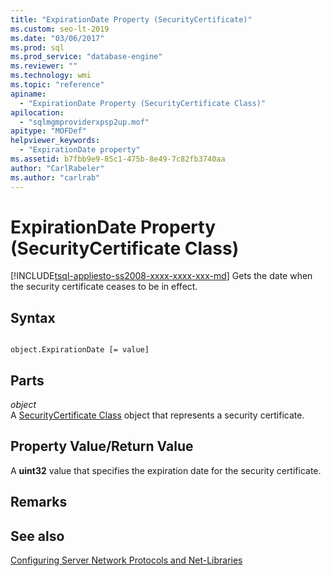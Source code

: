 ```yaml
---
title: "ExpirationDate Property (SecurityCertificate)"
ms.custom: seo-lt-2019
ms.date: "03/06/2017"
ms.prod: sql
ms.prod_service: "database-engine"
ms.reviewer: ""
ms.technology: wmi
ms.topic: "reference"
apiname: 
  - "ExpirationDate Property (SecurityCertificate Class)"
apilocation: 
  - "sqlmgmproviderxpsp2up.mof"
apitype: "MOFDef"
helpviewer_keywords: 
  - "ExpirationDate property"
ms.assetid: b7fbb9e9-85c1-475b-8e49-7c82fb3740aa
author: "CarlRabeler"
ms.author: "carlrab"
---
```

# ExpirationDate Property (SecurityCertificate Class)
[!INCLUDE[tsql-appliesto-ss2008-xxxx-xxxx-xxx-md](../../../includes/tsql-appliesto-ss2008-xxxx-xxxx-xxx-md.md)]
  Gets the date when the security certificate ceases to be in effect.  
  
## Syntax  
  
```  
  
object.ExpirationDate [= value]  
```  
  
## Parts  
 *object*  
 A [SecurityCertificate Class](../../../relational-databases/wmi-provider-configuration-classes/securitycertificate-class/securitycertificate-class.md) object that represents a security certificate.  
  
## Property Value/Return Value  
 A **uint32** value that specifies the expiration date for the security certificate.  
  
## Remarks  
  
## See also  
 [Configuring Server Network Protocols and Net-Libraries](https://msdn.microsoft.com/library/ms177485\(v=sql.100\).aspx)  
  
  
